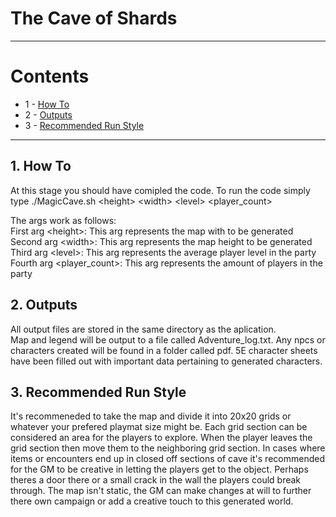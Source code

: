 # The Cave of Shards

---

# Contents
- 1 - [How To](#1-How-To)
- 2 - [Outputs](#2-Outputs)
- 3 - [Recommended Run Style](#3-Recommended-Run-Style)

---

## 1. How To
At this stage you should have comipled the code. To run the code simply type ./MagicCave.sh \<height> \<width> \<level> \<player_count>

The args work as follows: <br />
First arg \<height>: This arg represents the map with to be generated <br />
Second arg \<width>: This arg represents the map height to be generated <br />
Third arg \<level>: This arg represents the average player level in the party <br />
Fourth arg \<player_count>: This arg represents the amount of players in the party <br />

## 2. Outputs
All output files are stored in the same directory as the aplication. <br />
Map and legend will be output to a file called Adventure_log.txt. Any npcs or characters created will be found in a folder called pdf. 5E character sheets have been filled out with important data pertaining to generated characters. 

## 3. Recommended Run Style
It's recommeneded to take the map and divide it into 20x20 grids or whatever your prefered playmat size might be. Each grid section can be considered an area for the players to explore. When the player leaves the grid section then move them to the neighboring grid section. In cases where items or encounters end up in closed off sections of cave it's recommended for the GM to be creative in letting the players get to the object. Perhaps theres a door there or a small crack in the wall the players could break through. The map isn't static, the GM can make changes at will to further there own campaign or add a creative touch to this generated world. 
